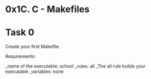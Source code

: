 # 0x1C. C - Makefiles


# Task 0

Create your first Makefile.

Requirements:

_name of the executable: school
_rules: all
_The all rule builds your executable
_variables: none
